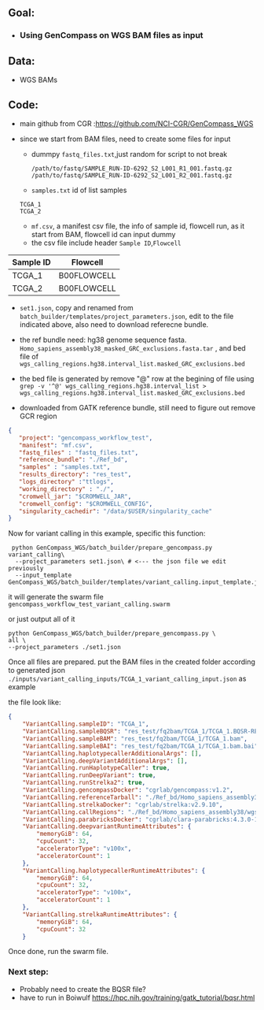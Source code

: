 ## Goal:

- ### Using GenCompass on WGS BAM files as input

## Data: 

- WGS BAMs

## Code:

- main github from CGR :https://github.com/NCI-CGR/GenCompass_WGS

- since we start from BAM files, need to create some files for input

  - dummpy `fastq_files.txt`,just random for script to not break

 
    ```
    /path/to/fastq/SAMPLE_RUN-ID-6292_S2_L001_R1_001.fastq.gz
    /path/to/fastq/SAMPLE_RUN-ID-6292_S2_L001_R2_001.fastq.gz
    ```

  - `samples.txt` id of list samples
     
  ```
  TCGA_1
  TCGA_2
  ```

  - `mf.csv`, a manifest csv file, the info of sample id, flowcell run, as it start from BAM, flowcell id can input dummy
  - the csv file include header `Sample ID`,`Flowcell`
    
Sample ID|Flowcell|
---------|--------|
TCGA_1|B00FLOWCELL|
TCGA_2|B00FLOWCELL|

  - `set1.json`, copy and renamed from `batch_builder/templates/project_parameters.json`, edit to the file indicated above, also need to download referecne bundle.
    
  - the ref bundle need: hg38 genome sequence fasta. `Homo_sapiens_assembly38_masked_GRC_exclusions.fasta.tar` , and bed file of `wgs_calling_regions.hg38.interval_list.masked_GRC_exclusions.bed`
    
  - the bed file is generated by remove "@" row at the begining of file using `grep -v '^@' wgs_calling_regions.hg38.interval_list > wgs_calling_regions.hg38.interval_list.masked_GRC_exclusions.bed`
    
  - downloaded from GATK reference bundle, still need to figure out remove GCR region

 ```json
{
    "project": "gencompass_workflow_test",
    "manifest": "mf.csv",
    "fastq_files" : "fastq_files.txt",
    "reference_bundle": "./Ref_bd",
    "samples" : "samples.txt",
    "results_directory": "res_test",
    "logs_directory" :"ttlogs",
    "working_directory" : "./",
    "cromwell_jar": "$CROMWELL_JAR",
    "cromwell_config": "$CROMWELL_CONFIG",
    "singularity_cachedir": "/data/$USER/singularity_cache"
}
```
Now for variant calling in this example, specific this function:

```
 python GenCompass_WGS/batch_builder/prepare_gencompass.py variant_calling\
  --project_parameters set1.json\ # <--- the json file we edit previously
  --input_template GenCompass_WGS/batch_builder/templates/variant_calling.input_template.json 

```

it will generate the swarm file `gencompass_workflow_test_variant_calling.swarm`

or just output all of it 


```
python GenCompass_WGS/batch_builder/prepare_gencompass.py \
all \
--project_parameters ./set1.json
```

Once all files are prepared. put the BAM files in the created folder according to generated json `./inputs/variant_calling_inputs/TCGA_1_variant_calling_input.json` as example

the file look like: 

```json
{
    "VariantCalling.sampleID": "TCGA_1",
    "VariantCalling.sampleBQSR": "res_test/fq2bam/TCGA_1/TCGA_1.BQSR-REPORT.txt",
    "VariantCalling.sampleBAM": "res_test/fq2bam/TCGA_1/TCGA_1.bam",
    "VariantCalling.sampleBAI": "res_test/fq2bam/TCGA_1/TCGA_1.bam.bai",
    "VariantCalling.haplotypecallerAdditionalArgs": [],
    "VariantCalling.deepVariantAdditionalArgs": [],
    "VariantCalling.runHaplotypeCaller": true,
    "VariantCalling.runDeepVariant": true,
    "VariantCalling.runStrelka2": true,
    "VariantCalling.gencompassDocker": "cgrlab/gencompass:v1.2",
    "VariantCalling.referenceTarball": "./Ref_bd/Homo_sapiens_assembly38/Homo_sapiens_assembly38_masked_GRC_exclusions.fasta.tar",
    "VariantCalling.strelkaDocker": "cgrlab/strelka:v2.9.10",
    "VariantCalling.callRegions": "./Ref_bd/Homo_sapiens_assembly38/wgs_calling_regions.hg38.interval_list.masked_GRC_exclusions.bed",
    "VariantCalling.parabricksDocker": "cgrlab/clara-parabricks:4.3.0-1",
    "VariantCalling.deepvariantRuntimeAttributes": {
        "memoryGiB": 64,
        "cpuCount": 32,
        "acceleratorType": "v100x",
        "acceleratorCount": 1
    },
    "VariantCalling.haplotypecallerRuntimeAttributes": {
        "memoryGiB": 64,
        "cpuCount": 32,
        "acceleratorType": "v100x",
        "acceleratorCount": 1
    },
    "VariantCalling.strelkaRuntimeAttributes": {
        "memoryGiB": 64,
        "cpuCount": 32
    }

```

Once done, run the swarm file. 

### Next step: 

- Probably need to create the BQSR file?
- have to run in Boiwulf
https://hpc.nih.gov/training/gatk_tutorial/bqsr.html



